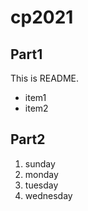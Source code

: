 # cp2021

## Part1
This is README.
- item1
- item2

## Part2
1. sunday
1. monday
1. tuesday
1. wednesday
